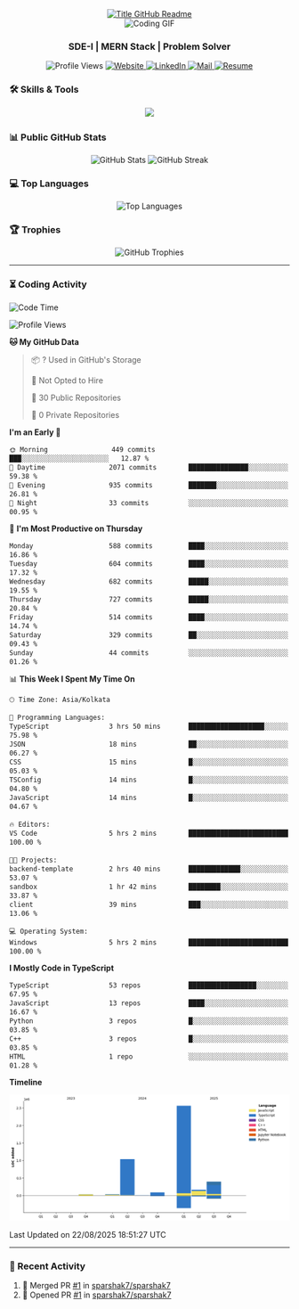 <div style="text-align: center;">
  <a href="https://git.io/typing-svg" target="_blank">
    <img src="https://readme-typing-svg.herokuapp.com?font=Inter&weight=800&size=35&duration=3000&pause=500&multiline=true&width=650&height=140&lines=%24+whoami;Sparshak+Nag" alt="Title GitHub Readme" />
  </a>
</div>

<div align="center">
    <img src="https://miro.medium.com/v2/resize:fit:640/0*Z4HRalcoNb8m_zej.gif" alt="Coding GIF" />
</div>


<h3 align="center">SDE-I | MERN Stack | Problem Solver</h3>

<p align="center">
  <img src="https://komarev.com/ghpvc/?username=sparshak7&label=Profile%20views&color=brightgreen&style=for-the-badge&abbreviated=true" alt="Profile Views" />
  <a href="https://sparshak-nag-portfolio.vercel.app/">
    <img src="https://img.shields.io/badge/Website-portfolio-informational?style=for-the-badge&color=00ADB5&logo=about.me&logoColor=white" alt="Website" />
  </a>
  <a href="https://www.linkedin.com/in/sparshak7">
    <img src="https://img.shields.io/badge/LinkedIn-Sparshak-informational?style=for-the-badge&logo=linkedin&logoColor=white" alt="LinkedIn" />
  </a>
  <a href="mailto:sparshaknag247@gmail.com?subject=Hey!">
    <img src="https://img.shields.io/badge/Gmail-sparshaknag247@gmail.com-informational?style=for-the-badge&color=EA4335&logo=gmail&logoColor=white" alt="Mail" />
  </a>
  <a href="https://drive.google.com/file/d/17BCueR3tYjVhj0I_WwyoFPtNVsM4_B7b/view?usp=sharing">
    <img src="https://img.shields.io/badge/Drive-Resume-informational?style=for-the-badge&color=EA4265&logo=gmail&logoColor=white" alt="Resume" />
  </a>
</p>

</p>

### 🛠 Skills & Tools

<p align="center">
  <img src="https://skillicons.dev/icons?i=js,ts,cpp,java,react,nodejs,express,mongodb,git,postman,docker,redis,rabbitmq,html,css,nginx&perline=8" />
</p>

### 📊 Public GitHub Stats

<p align="center">
  <img src="https://github-readme-stats.vercel.app/api?username=sparshak7&show_icons=true&theme=tokyonight" alt="GitHub Stats" />
  
  <img src="https://github-readme-streak-stats.herokuapp.com/?user=sparshak7&theme=tokyonight" alt="GitHub Streak" />
</p>

### 💻 Top Languages

<p align="center">
  <img src="https://github-readme-stats.vercel.app/api/top-langs/?username=sparshak7&layout=compact&theme=tokyonight" alt="Top Languages" />
</p>

### 🏆 Trophies

<p align="center">
  <img src="https://github-profile-trophy.vercel.app/?username=sparshak7&theme=tokyonight&margin-w=15" alt="GitHub Trophies" />
</p>

---

### ⏳ Coding Activity

<!--START_SECTION:waka-->
![Code Time](http://img.shields.io/badge/Code%20Time-11%20hrs%2019%20mins-blue)

![Profile Views](http://img.shields.io/badge/Profile%20Views-81-blue)

**🐱 My GitHub Data** 

> 📦 ? Used in GitHub's Storage 
 > 
> 🚫 Not Opted to Hire
 > 
> 📜 30 Public Repositories 
 > 
> 🔑 0 Private Repositories 
 > 
**I'm an Early 🐤** 

```text
🌞 Morning                449 commits         ███░░░░░░░░░░░░░░░░░░░░░░   12.87 % 
🌆 Daytime                2071 commits        ███████████████░░░░░░░░░░   59.38 % 
🌃 Evening                935 commits         ███████░░░░░░░░░░░░░░░░░░   26.81 % 
🌙 Night                  33 commits          ░░░░░░░░░░░░░░░░░░░░░░░░░   00.95 % 
```
📅 **I'm Most Productive on Thursday** 

```text
Monday                   588 commits         ████░░░░░░░░░░░░░░░░░░░░░   16.86 % 
Tuesday                  604 commits         ████░░░░░░░░░░░░░░░░░░░░░   17.32 % 
Wednesday                682 commits         █████░░░░░░░░░░░░░░░░░░░░   19.55 % 
Thursday                 727 commits         █████░░░░░░░░░░░░░░░░░░░░   20.84 % 
Friday                   514 commits         ████░░░░░░░░░░░░░░░░░░░░░   14.74 % 
Saturday                 329 commits         ██░░░░░░░░░░░░░░░░░░░░░░░   09.43 % 
Sunday                   44 commits          ░░░░░░░░░░░░░░░░░░░░░░░░░   01.26 % 
```


📊 **This Week I Spent My Time On** 

```text
🕑︎ Time Zone: Asia/Kolkata

💬 Programming Languages: 
TypeScript               3 hrs 50 mins       ███████████████████░░░░░░   75.98 % 
JSON                     18 mins             ██░░░░░░░░░░░░░░░░░░░░░░░   06.27 % 
CSS                      15 mins             █░░░░░░░░░░░░░░░░░░░░░░░░   05.03 % 
TSConfig                 14 mins             █░░░░░░░░░░░░░░░░░░░░░░░░   04.80 % 
JavaScript               14 mins             █░░░░░░░░░░░░░░░░░░░░░░░░   04.67 % 

🔥 Editors: 
VS Code                  5 hrs 2 mins        █████████████████████████   100.00 % 

🐱‍💻 Projects: 
backend-template         2 hrs 40 mins       █████████████░░░░░░░░░░░░   53.07 % 
sandbox                  1 hr 42 mins        ████████░░░░░░░░░░░░░░░░░   33.87 % 
client                   39 mins             ███░░░░░░░░░░░░░░░░░░░░░░   13.06 % 

💻 Operating System: 
Windows                  5 hrs 2 mins        █████████████████████████   100.00 % 
```

**I Mostly Code in TypeScript** 

```text
TypeScript               53 repos            █████████████████░░░░░░░░   67.95 % 
JavaScript               13 repos            ████░░░░░░░░░░░░░░░░░░░░░   16.67 % 
Python                   3 repos             █░░░░░░░░░░░░░░░░░░░░░░░░   03.85 % 
C++                      3 repos             █░░░░░░░░░░░░░░░░░░░░░░░░   03.85 % 
HTML                     1 repo              ░░░░░░░░░░░░░░░░░░░░░░░░░   01.28 % 
```



**Timeline**

![Lines of Code chart](https://raw.githubusercontent.com/sparshak7/sparshak7/master/assets/bar_graph.png)


 Last Updated on 22/08/2025 18:51:27 UTC
<!--END_SECTION:waka-->

---

### 📅 Recent Activity

<!--START_SECTION:activity-->
1. 🎉 Merged PR [#1](https://github.com/sparshak7/sparshak7/pull/1) in [sparshak7/sparshak7](https://github.com/sparshak7/sparshak7)
2. 💪 Opened PR [#1](https://github.com/sparshak7/sparshak7/pull/1) in [sparshak7/sparshak7](https://github.com/sparshak7/sparshak7)
<!--END_SECTION:activity-->
